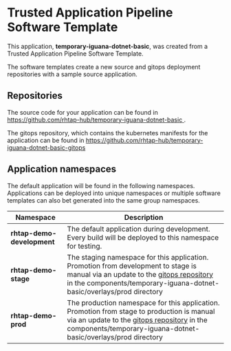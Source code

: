 # Trusted Application Pipeline Software Template

This application, **temporary-iguana-dotnet-basic**, was created from a Trusted Application Pipeline Software Template.

The software templates create a new source and gitops deployment repositories with a sample source application. 

## Repositories

The source code for your application can be found in [https://github.com/rhtap-hub/temporary-iguana-dotnet-basic ](https://github.com/rhtap-hub/temporary-iguana-dotnet-basic ).
 
The gitops repository, which contains the kubernetes manifests for the application can be found in 
[https://github.com/rhtap-hub/temporary-iguana-dotnet-basic-gitops ](https://github.com/rhtap-hub/temporary-iguana-dotnet-basic-gitops ) 

## Application namespaces 

The default application will be found in the following namespaces. Applications can be deployed into unique namespaces or multiple software templates can also bet generated into the same group namespaces.  

|  Namespace   |  Description   |  
| -------- | -------- |   
| **rhtap-demo-development** | The default application during development. Every build will be deployed to this namespace for testing. | 
| **rhtap-demo-stage** | The staging namespace for this application. Promotion from development to stage is manual via an update to the [gitops repository](https://github.com/rhtap-hub/temporary-iguana-dotnet-basic-gitops ) in the components/temporary-iguana-dotnet-basic/overlays/prod directory |  
| **rhtap-demo-prod** | The production namespace for this application. Promotion from stage to production is manual via an update to the [gitops repository](https://github.com/rhtap-hub/temporary-iguana-dotnet-basic-gitops ) in the components/temporary-iguana-dotnet-basic/overlays/prod directory | 